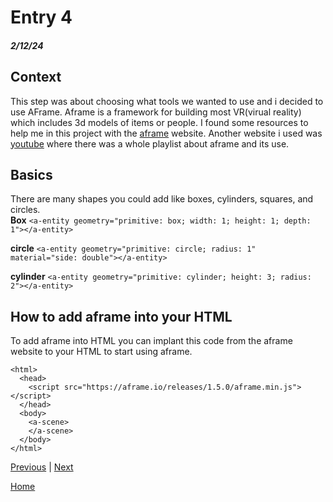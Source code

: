 # Entry 4
##### 2/12/24

## Context
This step was about choosing what tools we wanted to use and i decided to use AFrame. Aframe is a framework for building most VR(virual reality) which includes 3d models of items or people. I found some resources to help me in this project with the [aframe](https://aframe.io/) website. Another website i used was [youtube](https://www.youtube.com/watch?v=ktjMCanKNLk&list=PL8MkBHej75fJD-HveDzm4xKrciC5VfYuV) where there was a whole playlist about aframe and its use.

## Basics 
There are many shapes you could add like boxes, cylinders, squares, and circles.  
**Box** `<a-entity geometry="primitive: box; width: 1; height: 1; depth: 1"></a-entity>`  

**circle** `<a-entity geometry="primitive: circle; radius: 1" material="side: double"></a-entity>`  

**cylinder** `<a-entity geometry="primitive: cylinder; height: 3; radius: 2"></a-entity>`  


## How to add aframe into your HTML
To add aframe into HTML you can implant this code from the aframe website to your HTML to start using aframe.  
````
<html>
  <head>
    <script src="https://aframe.io/releases/1.5.0/aframe.min.js"></script>
  </head>
  <body>
    <a-scene>
    </a-scene>
  </body>
</html>
````






[Previous](entry03.md) | [Next](entry05.md)

[Home](../README.md)

